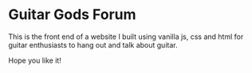 # Guitar Gods Forum

This is the front end of a website I built using vanilla js, css and html for guitar enthusiasts to hang out and talk about guitar. 

Hope you like it!